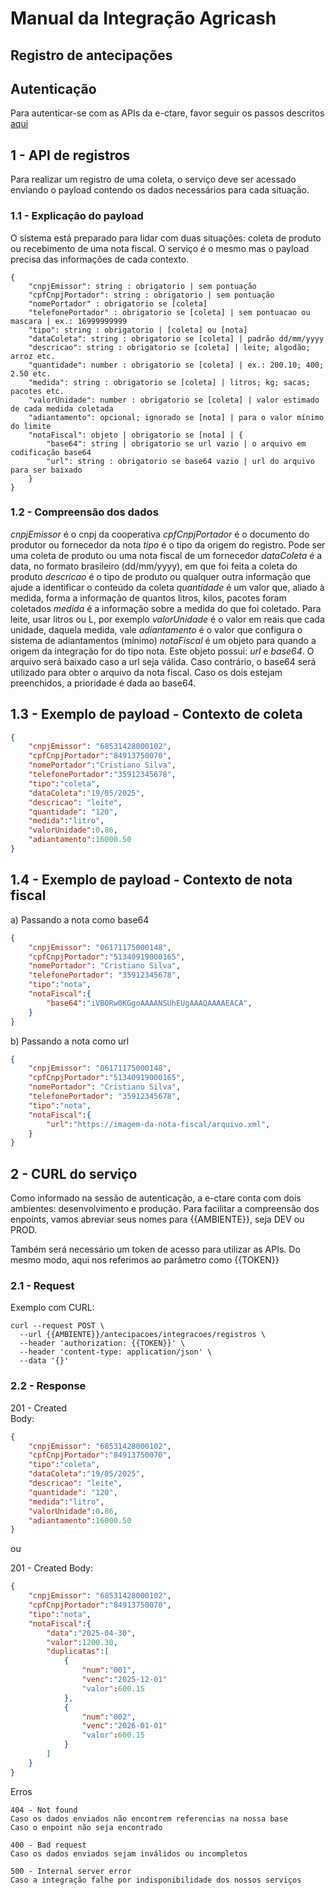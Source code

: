 # Manual da Integração Agricash
## Registro de antecipações

## Autenticação

Para autenticar-se com as APIs da e-ctare, favor seguir os passos descritos [aqui](./autenticacao-agricash.md)

## 1 - API de registros

Para realizar um registro de uma coleta, o serviço deve ser acessado enviando o payload contendo os dados necessários para cada situação.

### 1.1 - Explicação do payload

O sistema está preparado para lidar com duas situações: coleta de produto ou recebimento de uma nota fiscal. O serviço é o mesmo mas o payload precisa das informações de cada contexto.

```
{
    "cnpjEmissor": string : obrigatorio | sem pontuação
    "cpfCnpjPortador": string : obrigatorio | sem pontuação
    "nomePortador" : obrigatorio se [coleta]
    "telefonePortador" : obrigatorio se [coleta] | sem pontuacao ou mascara | ex.: 16999999999
    "tipo": string : obrigatorio | [coleta] ou [nota]
    "dataColeta": string : obrigatorio se [coleta] | padrão dd/mm/yyyy
    "descricao": string : obrigatorio se [coleta] | leite; algodão; arroz etc.
    "quantidade": number : obrigatorio se [coleta] | ex.: 200.10; 400; 2.50 etc.
    "medida": string : obrigatorio se [coleta] | litros; kg; sacas; pacotes etc.
    "valorUnidade": number : obrigatorio se [coleta] | valor estimado de cada medida coletada
    "adiantamento": opcional; ignorado se [nota] | para o valor mínimo do limite
    "notaFiscal": objeto | obrigatorio se [nota] | {
        "base64": string | obrigatorio se url vazio | o arquivo em codificação base64
        "url": string : obrigatorio se base64 vazio | url do arquivo para ser baixado
    }
}
```

### 1.2 - Compreensão dos dados

*cnpjEmissor* é o cnpj da cooperativa
*cpfCnpjPortador* é o documento do produtor ou fornecedor da nota
*tipo* é o tipo da origem do registro. Pode ser uma coleta de produto ou uma nota fiscal de um fornecedor
*dataColeta* é a data, no formato brasileiro (dd/mm/yyyy), em que foi feita a coleta do produto
*descricao* é o tipo de produto ou qualquer outra informação que ajude a identificar o conteúdo da coleta
*quantidade* é um valor que, aliado à medida, forma a informação de quantos litros, kilos, pacotes foram coletados
*medida* é a informação sobre a medida do que foi coletado. Para leite, usar litros ou L, por exemplo
*valorUnidade* é o valor em reais que cada unidade, daquela medida, vale
*adiantamento* é o valor que configura o sistema de adiantamentos (mínimo)
*notaFiscal* é um objeto para quando a origem da integração for do tipo nota. Este objeto possui: *url* e *base64*. O arquivo será baixado caso a url seja válida. Caso contrário, o base64 será utilizado para obter o arquivo da nota fiscal. Caso os dois estejam preenchidos, a prioridade é dada ao base64.


## 1.3 - Exemplo de payload - Contexto de coleta

```json
{
    "cnpjEmissor": "68531428000102",
    "cpfCnpjPortador":"84913750070",
    "nomePortador":"Cristiano Silva",
    "telefonePortador":"35912345678",
    "tipo":"coleta",
    "dataColeta":"19/05/2025",
    "descricao": "leite",
    "quantidade": "120",
    "medida":"litro",
    "valorUnidade":0.86,
    "adiantamento":16000.50
}
```

## 1.4 - Exemplo de payload - Contexto de nota fiscal

a) Passando a nota como base64

```json
{
    "cnpjEmissor": "06171175000148",
    "cpfCnpjPortador":"51340919000165",
    "nomePortador": "Cristiano Silva",
    "telefonePortador": "35912345678",
    "tipo":"nota",
    "notaFiscal":{
        "base64":"iVBORw0KGgoAAAANSUhEUgAAAQAAAAEACA",
    }
}
```

b) Passando a nota como url

```json
{
    "cnpjEmissor": "06171175000148",
    "cpfCnpjPortador":"51340919000165",
    "nomePortador": "Cristiano Silva",
    "telefonePortador": "35912345678",
    "tipo":"nota",
    "notaFiscal":{
        "url":"https://imagem-da-nota-fiscal/arquivo.xml",
    }
}
```

## 2 - CURL do serviço

Como informado na sessão de autenticação, a e-ctare conta com dois ambientes: desenvolvimento e produção.
Para facilitar a compreensão dos enpoints, vamos abreviar seus nomes para {{AMBIENTE}}, seja DEV ou PROD.

Também será necessário um token de acesso para utilizar as APIs. Do mesmo modo, aqui nos referimos ao parâmetro como {{TOKEN}}

### 2.1 - Request

Exemplo com CURL:
~~~curl
curl --request POST \
  --url {{AMBIENTE}}/antecipacoes/integracoes/registros \
  --header 'authorization: {{TOKEN}}' \
  --header 'content-type: application/json' \
  --data '{}'
~~~

### 2.2 - Response

201 - Created  
Body:
```json
{
    "cnpjEmissor": "68531428000102",
    "cpfCnpjPortador":"84913750070",
    "tipo":"coleta",
    "dataColeta":"19/05/2025",
    "descricao": "leite",
    "quantidade": "120",
    "medida":"litro",
    "valorUnidade":0.86,
    "adiantamento":16000.50
}
```
ou

201 - Created
Body:
```json
{
    "cnpjEmissor": "68531428000102",
    "cpfCnpjPortador":"84913750070",
    "tipo":"nota",
    "notaFiscal":{
        "data":"2025-04-30",
        "valor":1200.30,
        "duplicatas":[
            {
                "num":"001",
                "venc":"2025-12-01"
                "valor":600.15
            },
            {
                "num":"002",
                "venc":"2026-01-01"
                "valor":600.15
            }
        ]
    }
}
```

Erros 

    404 - Not found
    Caso os dados enviados não encontrem referencias na nossa base
    Caso o enpoint não seja encontrado
  
    400 - Bad request
    Caso os dados enviados sejam inválidos ou incompletos
  
    500 - Internal server error
    Caso a integração falhe por indisponibilidade dos nossos serviços
